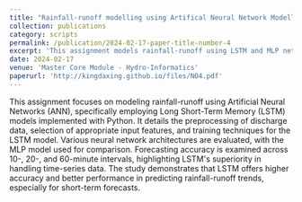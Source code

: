 ```yaml
---
title: "Rainfall-runoff modelling using Artifical Neural Network Modelling"
collection: publications
category: scripts
permalink: /publication/2024-02-17-paper-title-number-4
excerpt: 'This assignment models rainfall-runoff using LSTM and MLP networks, focusing on data clean and model calibration.'
date: 2024-02-17
venue: 'Master Core Module - Hydro-Informatics'
paperurl: 'http://kingdaxing.github.io/files/NO4.pdf'
---
```


This assignment focuses on modeling rainfall-runoff using Artificial Neural Networks (ANN), specifically employing Long Short-Term Memory (LSTM) models implemented with Python. It details the preprocessing of discharge data, selection of appropriate input features, and training techniques for the LSTM model. Various neural network architectures are evaluated, with the MLP model used for comparison. Forecasting accuracy is examined across 10-, 20-, and 60-minute intervals, highlighting LSTM's superiority in handling time-series data. The study demonstrates that LSTM offers higher accuracy and better performance in predicting rainfall-runoff trends, especially for short-term forecasts.
